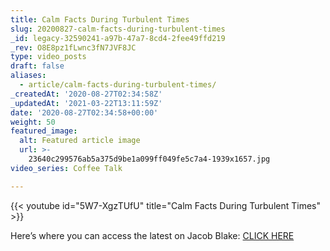 ```yaml
---
title: Calm Facts During Turbulent Times
slug: 20200827-calm-facts-during-turbulent-times
_id: legacy-32590241-a97b-47a7-8cd4-2fee49ffd219
_rev: O8E8pz1fLwnc3fN7JVF8JC
type: video_posts
draft: false
aliases:
  - article/calm-facts-during-turbulent-times/
_createdAt: '2020-08-27T02:34:58Z'
_updatedAt: '2021-03-22T13:11:59Z'
date: '2020-08-27T02:34:58+00:00'
weight: 50
featured_image:
  alt: Featured article image
  url: >-
    23640c299576ab5a375d9be1a099ff049fe5c7a4-1939x1657.jpg
video_series: Coffee Talk

---
```

{{< youtube id="5W7-XgzTUfU" title="Calm Facts During Turbulent Times" >}}

Here’s where you can access the latest on Jacob Blake: [CLICK HERE](https://smarthernews.com/article/jacobblake/)